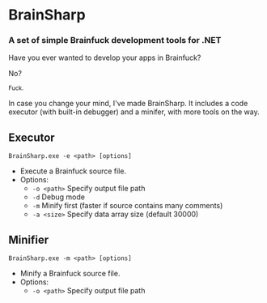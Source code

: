 # BrainSharp
### A set of simple Brainfuck development tools for .NET

Have you ever wanted to develop your apps in Brainfuck?

No?

<sup>Fuck.</sup>

In case you change your mind, I've made BrainSharp. It includes a code executor (with built-in debugger) and a minifer, with more tools on the way.

## Executor

`BrainSharp.exe -e <path> [options]`
- Execute a Brainfuck source file.
- Options:
    - `-o <path>` Specify output file path
    - `-d` Debug mode
    - `-m` Minify first (faster if source contains many comments)
    - `-a <size>` Specify data array size (default 30000)

## Minifier

`BrainSharp.exe -m <path> [options]`
- Minify a Brainfuck source file.
- Options:
    - `-o <path>` Specify output file path
